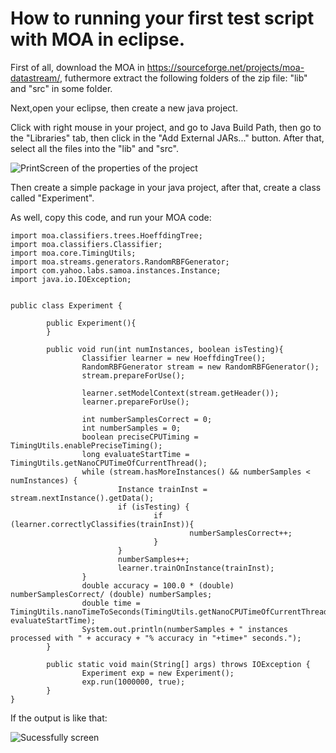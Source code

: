 # How to running your first test script with MOA in eclipse.

First of all, download the MOA in https://sourceforge.net/projects/moa-datastream/, futhermore extract the following folders of the zip file: "lib" and "src" in some folder. 

Next,open your eclipse, then create a new java project.

Click with right mouse in your project, and go to Java Build Path, then go to the "Libraries" tab, then click in the "Add External JARs..." button. After that, select all the files into the "lib" and "src".

![PrintScreen of the properties of the project](https://raw.githubusercontent.com/ricknunesmendes/Tutoriais/master/Java/MOA/Screenshot%20from%202019-07-23%2020-28-56.png)

Then create a simple package in your java project, after that, create a class called "Experiment".

As well, copy this code, and run your MOA code:

```
import moa.classifiers.trees.HoeffdingTree;
import moa.classifiers.Classifier;
import moa.core.TimingUtils;
import moa.streams.generators.RandomRBFGenerator;
import com.yahoo.labs.samoa.instances.Instance;
import java.io.IOException;


public class Experiment {

        public Experiment(){
        }

        public void run(int numInstances, boolean isTesting){
                Classifier learner = new HoeffdingTree();
                RandomRBFGenerator stream = new RandomRBFGenerator();
                stream.prepareForUse();

                learner.setModelContext(stream.getHeader());
                learner.prepareForUse();

                int numberSamplesCorrect = 0;
                int numberSamples = 0;
                boolean preciseCPUTiming = TimingUtils.enablePreciseTiming();
                long evaluateStartTime = TimingUtils.getNanoCPUTimeOfCurrentThread();
                while (stream.hasMoreInstances() && numberSamples < numInstances) {
                        Instance trainInst = stream.nextInstance().getData();
                        if (isTesting) {
                                if (learner.correctlyClassifies(trainInst)){
                                        numberSamplesCorrect++;
                                }
                        }
                        numberSamples++;
                        learner.trainOnInstance(trainInst);
                }
                double accuracy = 100.0 * (double) numberSamplesCorrect/ (double) numberSamples;
                double time = TimingUtils.nanoTimeToSeconds(TimingUtils.getNanoCPUTimeOfCurrentThread()- evaluateStartTime);
                System.out.println(numberSamples + " instances processed with " + accuracy + "% accuracy in "+time+" seconds.");
        }

        public static void main(String[] args) throws IOException {
                Experiment exp = new Experiment();
                exp.run(1000000, true);
        }
}

```

If the output is like that:

![Sucessfully screen](https://raw.githubusercontent.com/ricknunesmendes/Tutoriais/master/Java/MOA/Screenshot%20from%202019-07-23%2020-46-50.png)
